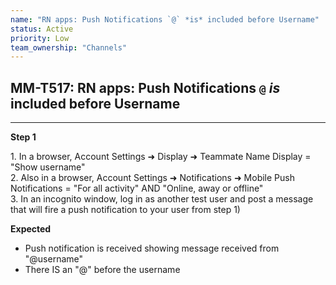 ```yaml
---
name: "RN apps: Push Notifications `@` *is* included before Username"
status: Active
priority: Low
team_ownership: "Channels"
---
```


## MM-T517: RN apps: Push Notifications `@` _is_ included before Username

---

**Step 1**

1\. In a browser, Account Settings ➜ Display ➜ Teammate Name Display = "Show username"\
2\. Also in a browser, Account Settings ➜ Notifications ➜ Mobile Push Notifications = "For all activity" AND "Online, away or offline"\
3\. In an incognito window, log in as another test user and post a message that will fire a push notification to your user from step 1)

**Expected**

- Push notification is received showing message received from "@username"
- There IS an "@" before the username
